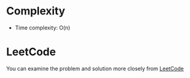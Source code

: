 # Complexity
- Time complexity: O(n)


# LeetCode
You can examine the problem and solution more closely from [LeetCode](https://leetcode.com/problems/find-the-student-that-will-replace-the-chalk/solutions/5728004/cpp-solution/)